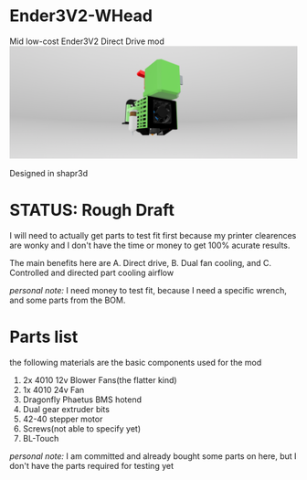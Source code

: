 # Ender3V2-WHead
Mid low-cost Ender3V2 Direct Drive mod
![THINGONE!](Screenshots-Pics/HeadFull.png)

Designed in shapr3d
# STATUS: Rough Draft
I will need to actually get parts to test fit first because my printer clearences are wonky and I don't have the time or money to get 100% acurate results.


The main benefits here are A. Direct drive, B. Dual fan cooling, and C. Controlled and directed part cooling airflow


_personal note:_ I need money to test fit, because I need a specific wrench, and some parts from the BOM.


# Parts list
the following materials are the basic components used for the mod


1. 2x 4010 12v Blower Fans(the flatter kind)
2. 1x 4010 24v Fan 
3. Dragonfly Phaetus BMS hotend
4. Dual gear extruder bits
5. 42-40 stepper motor
6. Screws(not able to specify yet)
7. BL-Touch

_personal note:_ I am committed and already bought some parts on here, but I don't have the parts required for testing yet
